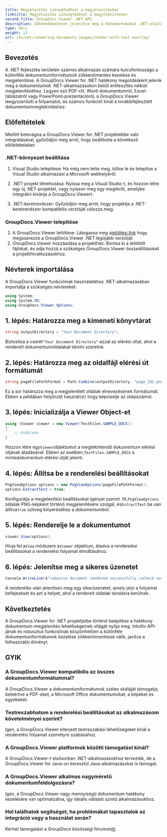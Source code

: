 ```yaml
---
title: Megjelenítés szövegfedővel a megjelenítéshez
linktitle: Megjelenítés szövegfedővel a megjelenítéshez
second_title: GroupDocs.Viewer .NET API
description: Zökkenőmentesen jelenítse meg a dokumentumokat .NET-alkalmazásokban a GroupDocs.Viewer segítségével, amely különféle formátumokat támogat a jobb felhasználói élmény érdekében.
type: docs
weight: 13
url: /hu/net/rendering-documents-images/render-with-text-overlay/
---
```

## Bevezetés
A .NET fejlesztés területén számos alkalmazás számára kulcsfontosságú a különféle dokumentumformátumok zökkenőmentes kezelése és megjelenítése. A GroupDocs.Viewer for .NET hatékony megoldásként jelenik meg a dokumentumok .NET-alkalmazásokon belüli erőfeszítés nélküli megjelenítéséhez. Legyen szó PDF-ről, Word-dokumentumról, Excel-táblázatról vagy PowerPoint-prezentációról, a GroupDocs.Viewer leegyszerűsíti a folyamatot, és számos funkciót kínál a továbbfejlesztett dokumentummegtekintéshez.
## Előfeltételek
Mielőtt belevágna a GroupDocs.Viewer for .NET projektekbe való integrálásával, győződjön meg arról, hogy beállította a következő előfeltételeket:
### .NET-környezet beállítása
1. Visual Studio telepítése: Ha még nem tette meg, töltse le és telepítse a Visual Studio alkalmazást a Microsoft webhelyéről.
   
2. .NET-projekt létrehozása: Nyissa meg a Visual Studio-t, és hozzon létre egy új .NET-projektet, vagy nyisson meg egy meglévőt, amelybe integrálni kívánja a GroupDocs.Viewert.
3. .NET-keretrendszer: Győződjön meg arról, hogy projektje a .NET-keretrendszer kompatibilis verzióját célozza meg.
### GroupDocs.Viewer telepítése
1.  A GroupDocs.Viewer letöltése: Látogassa meg a[letöltési link](https://releases.groupdocs.com/viewer/net/) hogy megszerezze a GroupDocs.Viewer .NET legújabb verzióját.
2. GroupDocs.Viewer hozzáadása a projekthez: Bontsa ki a letöltött fájlokat, és adja hozzá a szükséges GroupDocs.Viewer összeállításokat a projekthivatkozásokhoz.

## Névterek importálása
A GroupDocs.Viewer funkcióinak használatához .NET-alkalmazásában importálja a szükséges névtereket:
```csharp
using System;
using System.IO;
using GroupDocs.Viewer.Options;
```

## 1. lépés: Határozza meg a kimeneti könyvtárat
```csharp
string outputDirectory = "Your Document Directory";
```
 Biztosítsa a cserét`"Your Document Directory"` azzal az elérési úttal, ahol a renderelt dokumentumoldalakat tárolni szeretné.
## 2. lépés: Határozza meg az oldalfájl elérési út formátumát
```csharp
string pageFilePathFormat = Path.Combine(outputDirectory, "page_{0}.png");
```
 Ez a sor határozza meg a megjelenített oldalak elnevezésének formátumát. Ebben a példában helyőrzőt használ`{0}` hogy képviselje az oldalszámot.
## 3. lépés: Inicializálja a Viewer Object-et
```csharp
using (Viewer viewer = new Viewer(TestFiles.SAMPLE_DOCX))
{
    // Kódblokk
}
```
 Hozzon létre egy`Viewer`objektumot a megtekintendő dokumentum elérési útjának átadásával. Ebben az esetben,`TestFiles.SAMPLE_DOCX` a mintadokumentum elérési útját jelenti.
## 4. lépés: Állítsa be a renderelési beállításokat
```csharp
PngViewOptions options = new PngViewOptions(pageFilePathFormat);
options.ExtractText = true;
```
 Konfigurálja a megjelenítési beállításokat igényei szerint. Itt,`PngViewOptions` oldalak PNG-képként történő megjelenítésére szolgál, és`ExtractText` be van állítva`true` szöveg kinyeréséhez a dokumentumból.
## 5. lépés: Renderelje le a dokumentumot
```csharp
viewer.View(options);
```
 Hívja fel a`View` módszere a`Viewer` objektum, átadva a renderelési beállításokat a renderelési folyamat elindításához.
## 6. lépés: Jelenítse meg a sikeres üzenetet
```csharp
Console.WriteLine($"\nSource document rendered successfully.\nCheck output in {outputDirectory}.");
```
A renderelés után jelenítsen meg egy sikerüzenetet, amely jelzi a folyamat befejezését és azt a helyet, ahol a renderelt oldalak tárolásra kerülnek.

## Következtetés
A GroupDocs.Viewer for .NET projektjeibe történő beépítése a hatékony dokumentum-megjelenítés lehetőségeinek világát nyitja meg. Intuitív API-jának és robusztus funkcióinak köszönhetően a különféle dokumentumformátumok kezelése zökkenőmentessé válik, javítva a felhasználói élményt.
## GYIK
### A GroupDocs.Viewer kompatibilis az összes dokumentumformátummal?
A GroupDocs.Viewer a dokumentumformátumok széles skáláját támogatja, beleértve a PDF-eket, a Microsoft Office dokumentumokat, a képeket és egyebeket.
### Testreszabhatom a renderelési beállításokat az alkalmazásom követelményei szerint?
Igen, a GroupDocs.Viewer kiterjedt testreszabási lehetőségeket kínál a renderelési folyamat személyre szabásához.
### A GroupDocs.Viewer platformok közötti támogatást kínál?
A GroupDocs.Viewer-t elsősorban .NET-alkalmazásokhoz tervezték, de a GroupDocs.Viewer for Java-on keresztül Java-alkalmazásokat is támogat.
### A GroupDocs.Viewer alkalmas nagyméretű dokumentumfeldolgozásra?
Igen, a GroupDocs.Viewer nagy mennyiségű dokumentum hatékony kezelésére van optimalizálva, így ideális vállalati szintű alkalmazásokhoz.
### Hol találhatok segítséget, ha problémákat tapasztalok az integráció vagy a használat során?
 Kérhet támogatást a GroupDocs közösségi fórumon[itt](https://forum.groupdocs.com/c/viewer/9).